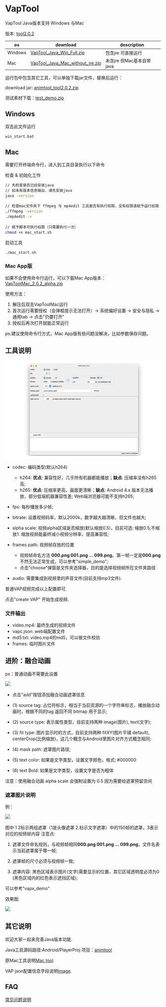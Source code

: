 # VapTool

VapTool Java版本支持 Windows 与Mac

版本: [tool2.0.2](https://github.com/Tencent/vap/releases/tag/tool2.0.2)

os|download|description
---|---|---
Windows|[VapTool\_Java\_Win\_Full.zip](https://github.com/Tencent/vap/releases/download/tool2.0.2/VapTool_Java_Win_Full.zip)|包含jre 可直接运行
Mac|[VapTool\_Java\_Mac\_without\_jre.zip](https://github.com/Tencent/vap/releases/download/tool2.0.2/VapTool_Java_Mac_without_jre.zip)|未含jre 但Mac基本自带java 

运行包中包含其它工具，可以单独下载jar文件，替换后运行：

download jar: [animtool_tool2.0.2.zip](https://github.com/Tencent/vap/releases/download/tool2.0.2/animtool_tool2.0.2.zip)

测试素材下载：[test_demo.zip](https://github.com/Tencent/vap/releases/download/tool2.0.2/test_demo.zip)

## Windows

双击此文件运行

```sh
win_start.bat
```

## Mac

需要打开终端命令行，进入到工具目录执行以下命令

检查 & 初始化工作
```sh
// 先检查是否已经安装java
// 如未有版本信息输出，请先安装java
java -version

// 检查mac文件夹下 ffmpeg 与 mp4edit 工具是否有执行权限，没有权限请赋予运行权限
./ffmpeg -version
./mp4edit -v

// 赋予脚本可执行权限（只需要执行一次）
chmod +x mac_start.sh

```

启动工具
```sh
./mac_start.sh
```

### Mac App版

如果不会使用命令行运行，可以下载Mac App版本：[VapToolMac_2.0.2_alpha.zip](https://github.com/Tencent/vap/releases/download/tool2.0.2/VapToolMac_2.0.2_alpha.zip)

使用方法：
1. 解压后双击VapToolMac运行
2. 首次运行需要授权（会弹框提示无法打开）-> 系统偏好设置 -> 安全与隐私 -> 通用tab -> 点击"仍要打开"
3. 授权后再次打开就能正常运行

ps:建议使用命令行方式，Mac App版有些问题没解决，比如参数保存问题。



## 工具说明

![](images/vaptool_java_01.png)

* codec: 编码类型(默认h264)
 	* h264: **优点**: 兼容性好，几乎所有机器都能播放；**缺点**: 压缩率没有h265高;
	* h265: **优点**: 压缩率更高，画面更清晰；**缺点**: Android 4.x 版本无法播放，部分低端机器兼容性差; Web端浏览器可能不支持h265;

* fps: 每秒播放多少帧;
* bitrate: 设置视频码率，默认2000k，数字越大越清晰，但文件也越大;
* alpha scale: 视频alpha区域是否缩放(默认缩放0.5)，目前可选: 缩放0.5;不缩放1. 缩放视频能最终减小视频分辨率，提高兼容性;
* frames path: 视频帧存放的位置
	* 视频帧命名方法 **000.png 001.png ... 099.png**。第一帧一定是**000.png**不然无法正常生成，可以参考"simple_demo";
	* 点击"choose"弹窗是文件夹选择器，目的是选择视频帧所在文件夹路径
* audio: 需要集成到视频里的声音文件(目前支持mp3文件).

普通VAP视频完成以上配置即可.
 
点击"create VAP" 开始生成视频.


### 文件输出
* video.mp4: 最终生成的视频文件
* vapc.json: web端配置文件
* md5.txt: video.mp4的md5，可以做文件校验
* frames: 临时图片文件

## 进阶：融合动画
ps：普通动画不需要此设置

![](images/vaptool_java_02.png)

* 点击"add"按钮添加融合动画遮罩信息

* (1) source tag: 占位符标示，相当于当前资源的一个字符串标志，播放融合动画时，根据不同的tag 返回不同 bitmap 用于显示;

* (2) source type: 表示属性类型，目前支持两种 image(图片), text(文字);

* (3) fit type: 图片显示时的方式，目前支持两种 fitXY(图片平铺 default), centerCrop(比例缩放)，这几个概念与Android里图片对齐方式概念相同;

* (4) mask path: 遮罩图片路径;

* (5) text color: 如果是文字类型，设置文字颜色，格式: #000000

* (6) text Bold: 如果是文字类型，设置文字是否为粗体

注意：使用融合动画 alpha scale 会强制设置为 0.5 因为需要给遮罩预留空间

### 遮罩图片说明
例：

![](./images/3.png)

图中 1 2标示两组遮罩（1是头像遮罩 2.标示文字遮罩）中的150帧的遮罩，3表示对应的视频帧内容
注意点:

1. 遮罩文件命名规则，与视频帧相同**000.png 001.png ... 099.png**，文件名表示当前遮罩属于哪一帧;

2. 遮罩帧的尺寸必须与视频帧一致;

3. 遮罩内容: 黑色区域表示图片(文字)需要显示的位置，其它区域透明度必须为0 (黑色区域内的红色表示遮挡区域);

可以参考"vapx_demo"

效果图:

![](./images/4.png)

## 其它说明

欢迎大家一起来完善Java版本功能. 

Java工具源码路径:Android/PlayerProj  项目：[animtool](https://github.com/Tencent/vap/tree/master/Android/PlayerProj)

原Mac工具说明[Mac tool](./Mac_Tool.md)

VAP json配置信息字段说明[Image](images/vap_field_info.png).

## FAQ

[常见问题说明](https://github.com/Tencent/vap/wiki/FAQ)

